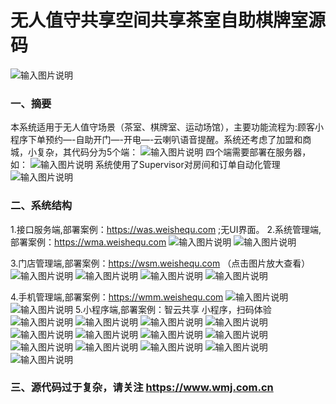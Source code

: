 # 无人值守共享空间共享茶室自助棋牌室源码
![输入图片说明](image.png)

### 一、摘要
本系统适用于无人值守场景（茶室、棋牌室、运动场馆），主要功能流程为:顾客小程序下单预约—-自助开门—-开电—-云喇叭语音提醒。系统还考虑了加盟和商城，小复杂，其代码分为5个端：
![输入图片说明](image1.png)
四个端需要部署在服务器，如：
![输入图片说明](image2.png)
系统使用了Supervisor对房间和订单自动化管理
![输入图片说明](image3.png)

### 二、系统结构
1.接口服务端,部署案例：https://was.weishequ.com ;无UI界面。
2.系统管理端,部署案例：https://wma.weishequ.com
![输入图片说明](image4.png)
![输入图片说明](image5.png)

3.门店管理端,部署案例：https://wsm.weishequ.com （点击图片放大查看）
![输入图片说明](image6.png)
![输入图片说明](image7.png)
![输入图片说明](image8.png)
![输入图片说明](image9.png)

4.手机管理端,部署案例：https://wmm.weishequ.com
![输入图片说明](image10.png)
![输入图片说明](image11.png)
5.小程序端,部署案例：智云共享 小程序，扫码体验
![输入图片说明](image12.png)
![输入图片说明](image13.png)
![输入图片说明](image14.png)
![输入图片说明](image15.png)
![输入图片说明](image16.png)
![输入图片说明](image17.png)
![输入图片说明](image18.png)
![输入图片说明](image19.png)
![输入图片说明](image20.png)
![输入图片说明](image21.png)
![输入图片说明](image22.png)
![输入图片说明](image23.png)
![输入图片说明](image24.png)
### 三、源代码过于复杂，请关注 https://www.wmj.com.cn